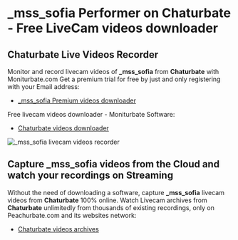 # _mss_sofia Performer on Chaturbate - Free LiveCam videos downloader

## Chaturbate Live Videos Recorder

Monitor and record livecam videos of **_mss_sofia** from **Chaturbate** with Moniturbate.com
Get a premium trial for free by just and only registering with your Email address:
* [_mss_sofia Premium videos downloader](https://moniturbate.com/request-demo-licence-key.html)

Free livecam videos downloader - Moniturbate Software:
* [Chaturbate videos downloader](https://moniturbate.com/moniturbate-download-software.html)

![_mss_sofia livecam videos recorder](https://peachurnet.com/templates/moniturbate-software.png)


## Capture _mss_sofia videos from the Cloud and watch your recordings on Streaming

Without the need of downloading a software, capture **_mss_sofia** livecam videos from **Chaturbate** 100% online.
Watch Livecam archives from **Chaturbate** unlimitedly from thousands of existing recordings, only on Peachurbate.com and its websites network:
* [Chaturbate videos archives](https://peachurnet.com/)